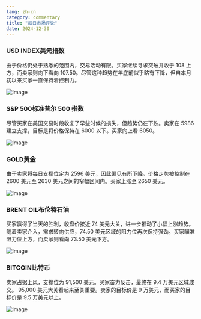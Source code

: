 ```yaml
---
lang: zh-cn
category: commentary
title: "每日市场评论"
date: 2024-12-30
---
```


### USD INDEX美元指数

由于价格仍处于熟悉的范围内，交易活动有限。买家继续寻求突破并收于 108 上方，而卖家则向下看向 107.50。尽管这种趋势在年底前似乎略有下降，但自本月初以来买家一直保持着控制力。

![Image](https://markleighedu.github.io/img/Dec-2024/30-Dec-2024/usdindex.jpg)

### S&P 500标准普尔 500 指数 

尽管买家在美国交易时段收复了早些时候的损失，但趋势仍在下跌。卖家在 5986 建立支撑，目标是将价格保持在 6000 以下。买家向上看 6050。

![Image](https://markleighedu.github.io/img/Dec-2024/30-Dec-2024//sp500.jpg)

### GOLD黄金

由于卖家将每日支撑位定为 2596 美元，因此偏见有所下降。价格走势被控制在 2600 美元至 2630 美元之间的窄幅区间内。买家上涨至 2650 美元。

![Image](https://markleighedu.github.io/img/Dec-2024/30-Dec-2024/gold.jpg)

### BRENT OIL布伦特石油 

买家赢得了当天的胜利，收盘价接近 74 美元大关，进一步推动了小幅上涨趋势。随着卖家介入，需求转向供应，74.50 美元区域的阻力位再次保持强劲。买家瞄准阻力位上方，而卖家则看向 73.50 美元下方。

![Image](https://markleighedu.github.io/img/Dec-2024/30-Dec-2024/brentoil.jpg)

### BITCOIN比特币

卖家占据上风，支撑位为 91,500 美元。买家奋力反击，最终在 9.4 万美元区域成交。 95,000 美元大关看起来至关重要。卖家的目标价是 9 万美元，而买家的目标价是 9.5 万美元以上。

![Image](https://markleighedu.github.io/img/Dec-2024/30-Dec-2024/bitcoin.jpg)

